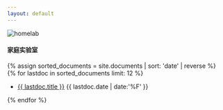 ```yaml
---
layout: default
---
```

<div class="glCanvas z-n1 position-absolute"><canvas id="glCanvas" style="max-width: 100%;max-height: 100%;"></canvas></div>
<div class="container">
  <div id="typed-output"></div>
    <div class="row py-lg-5 py-md-4 py-sm-3 py-2">
        <div class="col-12 col-sm-12 col-md-12 col-lg-6 col-xl-6">
            <div class="card text-light">
                <button class="btn btn-none position-absolute top-50 start-50 translate-middle rounded-pill border-0" type="button" disabled="" style="display: none;"><span class="spinner-border spinner-border-sm text-success" aria-hidden="true"></span><span role="status">Loading...</span></button><img src="https://preview.cloud.189.cn/image/imageAction?param=B6A2FE81FC85AD0E9CA1624B5F7E52E6C4C254E83079BC250F609A7E29E6C9ED212811D87966A33366CA3F5ABF134AF09CB460482202401DF089E6994B6F9724AFAEE1F5017E2B00B4B6E657873403B8F012EEF7D24A073B550CA1C7367E0E0BD56F4E1899F299D912E82802C0E110AAEBC7E0A8" class="card-img" alt="homelab" crossorigin="anonymous" referrerpolicy="no-referrer" loading="lazy">
                <div class="card-img-overlay">
                    <h4 class="card-title">家庭实验室</h4>
                    <label class="fw-bold"></label>
                </div>
            </div>
        </div>
        <div class="col-12 col-sm-12 col-md-12 col-lg-6 col-xl-6 px-0">
            {% assign sorted_documents = site.documents | sort: 'date' | reverse %}
            {% for lastdoc in sorted_documents limit: 12 %}
            <ul class="list-group list-group-flush">
                <!-- <h6 class="text-end">最近更新的五篇文章</h6> -->
                <li class="list-group-item lh-lg">
                    <a href="{{ lastdoc.url }}" class="link-opacity-75-hover text-decoration-none link-secondary">{{ lastdoc.title }}</a>
                    <time class="float-end link-secondary opacity-50" datatime="{{ lastdoc.date }}">{{ lastdoc.date | date:'%F' }}</time>
                </li>
            </ul>
            {% endfor %}
        </div>
    </div>
    <!-- <div class="alert alert-warning alert-dismissible fade show fixed-bottom" role="alert">
        <strong>闻之我也野，视之我也饶，行之我也明</strong>
        <button type="button" class="btn-close" data-bs-dismiss="alert" aria-label="Close"></button>
    </div> -->
</div>
<script type="module">
    import * as THREE from 'https://lib.baomitu.com/three.js/0.155.0/three.module.min.js';
    class Plane {
  constructor() {
    this.uniforms = {
      time: {
        type: 'f',
        value: 0,
      },
    };
    this.mesh = this.createMesh();
    this.time = 1;
  }
  
  createMesh() {
    return new THREE.Mesh(
      new THREE.PlaneGeometry(256, 256, 256, 256),
      new THREE.RawShaderMaterial({
        uniforms: this.uniforms,
        vertexShader: "#define GLSLIFY 1\nattribute vec3 position;\n\nuniform mat4 projectionMatrix;\nuniform mat4 modelViewMatrix;\nuniform float time;\n\nvarying vec3 vPosition;\n\nmat4 rotateMatrixX(float radian) {\n  return mat4(\n    1.0, 0.0, 0.0, 0.0,\n    0.0, cos(radian), -sin(radian), 0.0,\n    0.0, sin(radian), cos(radian), 0.0,\n    0.0, 0.0, 0.0, 1.0\n  );\n}\n\n//\n// GLSL textureless classic 3D noise \"cnoise\",\n// with an RSL-style periodic variant \"pnoise\".\n// Author:  Stefan Gustavson (stefan.gustavson@liu.se)\n// Version: 2011-10-11\n//\n// Many thanks to Ian McEwan of Ashima Arts for the\n// ideas for permutation and gradient selection.\n//\n// Copyright (c) 2011 Stefan Gustavson. All rights reserved.\n// Distributed under the MIT license. See LICENSE file.\n// https://github.com/ashima/webgl-noise\n//\n\nvec3 mod289(vec3 x)\n{\n  return x - floor(x * (1.0 / 289.0)) * 289.0;\n}\n\nvec4 mod289(vec4 x)\n{\n  return x - floor(x * (1.0 / 289.0)) * 289.0;\n}\n\nvec4 permute(vec4 x)\n{\n  return mod289(((x*34.0)+1.0)*x);\n}\n\nvec4 taylorInvSqrt(vec4 r)\n{\n  return 1.79284291400159 - 0.85373472095314 * r;\n}\n\nvec3 fade(vec3 t) {\n  return t*t*t*(t*(t*6.0-15.0)+10.0);\n}\n\n// Classic Perlin noise\nfloat cnoise(vec3 P)\n{\n  vec3 Pi0 = floor(P); // Integer part for indexing\n  vec3 Pi1 = Pi0 + vec3(1.0); // Integer part + 1\n  Pi0 = mod289(Pi0);\n  Pi1 = mod289(Pi1);\n  vec3 Pf0 = fract(P); // Fractional part for interpolation\n  vec3 Pf1 = Pf0 - vec3(1.0); // Fractional part - 1.0\n  vec4 ix = vec4(Pi0.x, Pi1.x, Pi0.x, Pi1.x);\n  vec4 iy = vec4(Pi0.yy, Pi1.yy);\n  vec4 iz0 = Pi0.zzzz;\n  vec4 iz1 = Pi1.zzzz;\n\n  vec4 ixy = permute(permute(ix) + iy);\n  vec4 ixy0 = permute(ixy + iz0);\n  vec4 ixy1 = permute(ixy + iz1);\n\n  vec4 gx0 = ixy0 * (1.0 / 7.0);\n  vec4 gy0 = fract(floor(gx0) * (1.0 / 7.0)) - 0.5;\n  gx0 = fract(gx0);\n  vec4 gz0 = vec4(0.5) - abs(gx0) - abs(gy0);\n  vec4 sz0 = step(gz0, vec4(0.0));\n  gx0 -= sz0 * (step(0.0, gx0) - 0.5);\n  gy0 -= sz0 * (step(0.0, gy0) - 0.5);\n\n  vec4 gx1 = ixy1 * (1.0 / 7.0);\n  vec4 gy1 = fract(floor(gx1) * (1.0 / 7.0)) - 0.5;\n  gx1 = fract(gx1);\n  vec4 gz1 = vec4(0.5) - abs(gx1) - abs(gy1);\n  vec4 sz1 = step(gz1, vec4(0.0));\n  gx1 -= sz1 * (step(0.0, gx1) - 0.5);\n  gy1 -= sz1 * (step(0.0, gy1) - 0.5);\n\n  vec3 g000 = vec3(gx0.x,gy0.x,gz0.x);\n  vec3 g100 = vec3(gx0.y,gy0.y,gz0.y);\n  vec3 g010 = vec3(gx0.z,gy0.z,gz0.z);\n  vec3 g110 = vec3(gx0.w,gy0.w,gz0.w);\n  vec3 g001 = vec3(gx1.x,gy1.x,gz1.x);\n  vec3 g101 = vec3(gx1.y,gy1.y,gz1.y);\n  vec3 g011 = vec3(gx1.z,gy1.z,gz1.z);\n  vec3 g111 = vec3(gx1.w,gy1.w,gz1.w);\n\n  vec4 norm0 = taylorInvSqrt(vec4(dot(g000, g000), dot(g010, g010), dot(g100, g100), dot(g110, g110)));\n  g000 *= norm0.x;\n  g010 *= norm0.y;\n  g100 *= norm0.z;\n  g110 *= norm0.w;\n  vec4 norm1 = taylorInvSqrt(vec4(dot(g001, g001), dot(g011, g011), dot(g101, g101), dot(g111, g111)));\n  g001 *= norm1.x;\n  g011 *= norm1.y;\n  g101 *= norm1.z;\n  g111 *= norm1.w;\n\n  float n000 = dot(g000, Pf0);\n  float n100 = dot(g100, vec3(Pf1.x, Pf0.yz));\n  float n010 = dot(g010, vec3(Pf0.x, Pf1.y, Pf0.z));\n  float n110 = dot(g110, vec3(Pf1.xy, Pf0.z));\n  float n001 = dot(g001, vec3(Pf0.xy, Pf1.z));\n  float n101 = dot(g101, vec3(Pf1.x, Pf0.y, Pf1.z));\n  float n011 = dot(g011, vec3(Pf0.x, Pf1.yz));\n  float n111 = dot(g111, Pf1);\n\n  vec3 fade_xyz = fade(Pf0);\n  vec4 n_z = mix(vec4(n000, n100, n010, n110), vec4(n001, n101, n011, n111), fade_xyz.z);\n  vec2 n_yz = mix(n_z.xy, n_z.zw, fade_xyz.y);\n  float n_xyz = mix(n_yz.x, n_yz.y, fade_xyz.x);\n  return 2.2 * n_xyz;\n}\n\nvoid main(void) {\n  vec3 updatePosition = (rotateMatrixX(radians(90.0)) * vec4(position, 1.0)).xyz;\n  float sin1 = sin(radians(updatePosition.x / 128.0 * 90.0));\n  vec3 noisePosition = updatePosition + vec3(0.0, 0.0, time * -30.0);\n  float noise1 = cnoise(noisePosition * 0.08);\n  float noise2 = cnoise(noisePosition * 0.06);\n  float noise3 = cnoise(noisePosition * 0.4);\n  vec3 lastPosition = updatePosition + vec3(0.0,\n    noise1 * sin1 * 8.0\n    + noise2 * sin1 * 8.0\n    + noise3 * (abs(sin1) * 2.0 + 0.5)\n    + pow(sin1, 2.0) * 40.0, 0.0);\n\n  vPosition = lastPosition;\n  gl_Position = projectionMatrix * modelViewMatrix * vec4(lastPosition, 1.0);\n}\n",
        fragmentShader: "precision highp float;\n#define GLSLIFY 1\n\nvarying vec3 vPosition;\n\nvoid main(void) {\n  float opacity = (96.0 - length(vPosition)) / 256.0 * 0.6;\n  vec3 color = vec3(0.4, 0.4, 0.4);\n  gl_FragColor = vec4(color, opacity);\n}\n",
        transparent: true
      })
    );
  }

  render(time) {
    this.uniforms.time.value += time * this.time;
  }
}

const canvas = document.getElementById('glCanvas');
const renderer = new THREE.WebGLRenderer({
  antialias: false,
  canvas: canvas,
});
const scene = new THREE.Scene();
const camera = new THREE.PerspectiveCamera(45, window.innerWidth / window.innerHeight, 1, 10000);
const clock = new THREE.Clock();

const plane = new Plane();
function resizeRendererToDisplaySize(renderer) {
  const canvas = renderer.domElement;
  const pixelRatio = window.devicePixelRatio;
  const width = (window.innerWidth * pixelRatio) | 0;
  const height = (window.innerHeight * pixelRatio) | 0;
  const needResize = canvas.width !== width || canvas.height !== height;

  if (needResize) {
    renderer.setSize(width, height, false);
    canvas.style.width = window.innerWidth + 'px';
    canvas.style.height = window.innerHeight + 'px';
    return true;
  }
  return false;
}


const resizeWindow = () => {
    // Set the canvas render size
    renderer.setSize(window.innerWidth, window.innerHeight);
    
    // Update the camera aspect ratio
    camera.aspect = window.innerWidth / window.innerHeight;
    camera.updateProjectionMatrix();
}
const on = () => {
  window.addEventListener('resize', resizeWindow);
}
const render = () => {
  plane.render(clock.getDelta());
  renderer.render(scene, camera);
}
const renderLoop = () => {
  if (resizeRendererToDisplaySize(renderer)) {
    const canvas = renderer.domElement;
    camera.aspect = canvas.clientWidth / canvas.clientHeight;
    camera.updateProjectionMatrix();
  }
  
  render();
  requestAnimationFrame(renderLoop);
}

const init = () => {
  renderer.setSize(window.innerWidth, window.innerHeight);
  renderer.setClearColor(0xeeeeee, 1.0);
  camera.position.set(0, 16, 128);
  camera.lookAt(new THREE.Vector3(0, 28, 0));

  scene.add(plane.mesh);
  
  resizeWindow();
  renderLoop();
}
init();

</script>
<script src="https://cdn.bootcdn.net/ajax/libs/typed.js/2.1.0/typed.umd.min.js"></script>

<script>
document.addEventListener('DOMContentLoaded', function() {
    var typed = new Typed('#typed-output', {
        strings: ["这是第一行文本。", "这里是第二行文本。"],
        typeSpeed: 50, // 打字速度
        backSpeed: 25, // 回退速度
        loop: true // 是否循环
    });
});
</script>